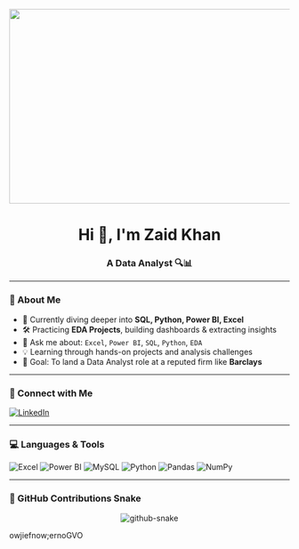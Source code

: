 <!-- Banner Image -->
<p align="center">
  <img src="https://i.postimg.cc/KjfdBbYf/deng-xiang-WXQm-NTK0-U-unsplash.jpg" alt="Banner" width="1100" height="350"/>
</p>

<h1 align="center">Hi 👋, I'm Zaid Khan</h1>
<h3 align="center">A Data Analyst 🔍📊</h3>

---

### 🚀 About Me
- 🌱 Currently diving deeper into **SQL, Python, Power BI, Excel**
- 🛠️ Practicing **EDA Projects**, building dashboards & extracting insights
- 💬 Ask me about: `Excel`, `Power BI`, `SQL`, `Python`, `EDA`
- 💡 Learning through hands-on projects and analysis challenges
- 🎯 Goal: To land a Data Analyst role at a reputed firm like **Barclays**

---

### 🔗 Connect with Me
<p align="left">
  <a href="https://www.linkedin.com/in/zaid-khan-164239261/" target="_blank">
    <img src="https://img.shields.io/badge/LinkedIn-blue?style=for-the-badge&logo=linkedin" alt="LinkedIn"/>
  </a>
</p>

---

### 💻 Languages & Tools
<p align="left">
  <img src="https://img.icons8.com/color/48/000000/microsoft-excel-2019--v1.png" alt="Excel" />
  <img src="https://img.icons8.com/color/48/000000/power-bi.png" alt="Power BI" />
  <img src="https://img.icons8.com/fluency/48/000000/mysql-logo.png" alt="MySQL" />
  <img src="https://img.icons8.com/color/48/000000/python.png" alt="Python" />
  <img src="https://img.icons8.com/color/48/000000/pandas.png" alt="Pandas" />
  <img src="https://img.icons8.com/color/48/000000/numpy.png" alt="NumPy" />
</p>

---

### 🐍 GitHub Contributions Snake
<p align="center">
  <picture>
    <source media="(prefers-color-scheme: dark)" srcset="https://raw.githubusercontent.com/Coolbuddy145/Coolbuddy145/output/github-contribution-grid-snake-dark.svg">
    <source media="(prefers-color-scheme: light)" srcset="https://raw.githubusercontent.com/Coolbuddy145/Coolbuddy145/output/github-contribution-grid-snake.svg">
    <img alt="github-snake" src="https://raw.githubusercontent.com/Coolbuddy145/Coolbuddy145/output/github-contribution-grid-snake.svg">
  </picture>
</p>
owjiefnow;ernoGVO
